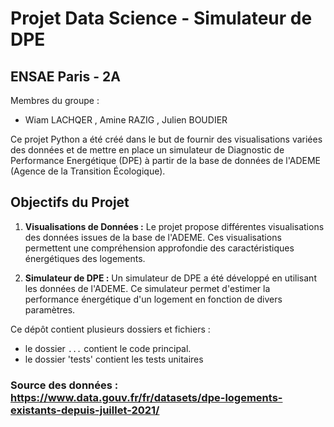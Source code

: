 # Projet Data Science - Simulateur de DPE
## ENSAE Paris - 2A

Membres du groupe : 
- Wiam LACHQER , Amine RAZIG , Julien BOUDIER

Ce projet Python a été créé dans le but de fournir des visualisations variées des données et de mettre en place un simulateur de Diagnostic de Performance Energétique (DPE) à partir de la base de données de l'ADEME (Agence de la Transition Écologique).

## Objectifs du Projet

1. **Visualisations de Données :** Le projet propose différentes visualisations des données issues de la base de l'ADEME. Ces visualisations permettent une compréhension approfondie des caractéristiques énergétiques des logements.

2. **Simulateur de DPE :** Un simulateur de DPE a été développé en utilisant les données de l'ADEME. Ce simulateur permet d'estimer la performance énergétique d'un logement en fonction de divers paramètres.

Ce dépôt contient plusieurs dossiers et fichiers : 
- le dossier `...` contient le code principal. 
- le dossier 'tests' contient les tests unitaires
  
### Source des données : https://www.data.gouv.fr/fr/datasets/dpe-logements-existants-depuis-juillet-2021/
